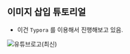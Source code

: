 ## 이미지 삽입 튜토리얼

- 이건 `Typora` 를 이용해서 진행해보고 있음.

![유튜브로고(최신)]([joonlab.github.io/images/2024-11-04-image-tutorial/youtube-logo.jpeg](https://github.com/joonlab/joonlab.github.io/blob/master/images/2024-11-04-image-tutorial/youtube-logo.jpeg?raw=true))
